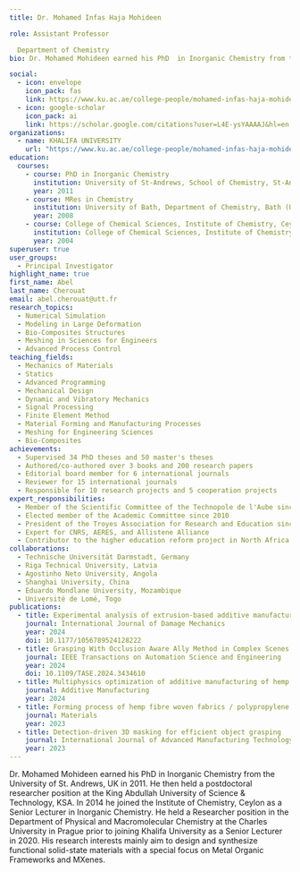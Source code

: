 ```yaml
---
title: Dr. Mohamed Infas Haja Mohideen

role: Assistant Professor

  Department of Chemistry
bio: Dr. Mohamed Mohideen earned his PhD  in Inorganic Chemistry from the University of St. Andrews, UK in 2011. He then held a postdoctoral researcher position at the King Abdullah University of Science & Technology, KSA. In 2014 he joined the Institute of Chemistry, Ceylon as a Senior Lecturer in Inorganic Chemistry. He held a Researcher position in the Department of Physical and Macromolecular Chemistry at the Charles University in Prague prior to joining Khalifa University as a Senior Lecturer in 2020. His research interests mainly aim to design and synthesize functional solid-state materials with a special focus on Metal Organic Frameworks and MXenes.

social:
  - icon: envelope
    icon_pack: fas
    link: https://www.ku.ac.ae/college-people/mohamed-infas-haja-mohideen
  - icon: google-scholar
    icon_pack: ai
    link: https://scholar.google.com/citations?user=L4E-ysYAAAAJ&hl=en
organizations:
  - name: KHALIFA UNIVERSITY
    url: "https://www.ku.ac.ae/college-people/mohamed-infas-haja-mohideen"
education:
  courses:
    - course: PhD in Inorganic Chemistry
      institution: University of St-Andrews, School of Chemistry, St-Andrews (United Kingdom)
      year: 2011
    - course: MRes in Chemistry
      institution: University of Bath, Department of Chemistry, Bath (United Kingdom)
      year: 2008
    - course: College of Chemical Sciences, Institute of Chemistry, Ceylon. Rajagiriya (Sri Lanka)
      institution: College of Chemical Sciences, Institute of Chemistry, Ceylon. Rajagiriya (Sri Lanka)
      year: 2004
superuser: true
user_groups:
  - Principal Investigator
highlight_name: true
first_name: Abel
last_name: Cherouat
email: abel.cherouat@utt.fr
research_topics:
  - Numerical Simulation
  - Modeling in Large Deformation
  - Bio-Composites Structures
  - Meshing in Sciences for Engineers
  - Advanced Process Control
teaching_fields:
  - Mechanics of Materials
  - Statics
  - Advanced Programming
  - Mechanical Design
  - Dynamic and Vibratory Mechanics
  - Signal Processing
  - Finite Element Method
  - Material Forming and Manufacturing Processes
  - Meshing for Engineering Sciences
  - Bio-Composites
achievements:
  - Supervised 34 PhD theses and 50 master's theses
  - Authored/co-authored over 3 books and 200 research papers
  - Editorial board member for 6 international journals
  - Reviewer for 15 international journals
  - Responsible for 10 research projects and 5 cooperation projects
expert_responsibilities:
  - Member of the Scientific Committee of the Technopole de l'Aube since 2009
  - Elected member of the Academic Committee since 2010
  - President of the Troyes Association for Research and Education since 2008
  - Expert for CNRS, AERES, and Allistene Alliance
  - Contributor to the higher education reform project in North Africa
collaborations:
  - Technische Universität Darmstadt, Germany
  - Riga Technical University, Latvia
  - Agostinho Neto University, Angola
  - Shanghai University, China
  - Eduardo Mondlane University, Mozambique
  - Université de Lomé, Togo
publications:
  - title: Experimental analysis of extrusion-based additive manufacturing process of bio-composite NiTi alloy
    journal: International Journal of Damage Mechanics
    year: 2024
    doi: 10.1177/1056789524128222
  - title: Grasping With Occlusion Aware Ally Method in Complex Scenes
    journal: IEEE Transactions on Automation Science and Engineering
    year: 2024
    doi: 10.1109/TASE.2024.3434610
  - title: Multiphysics optimization of additive manufacturing of hemp fiber reinforced polylactic acid composite honeycomb structure
    journal: Additive Manufacturing
    year: 2024
  - title: Forming process of hemp fibre woven fabrics / polypropylene composite for automotive applications
    journal: Materials
    year: 2023
  - title: Detection-driven 3D masking for efficient object grasping
    journal: International Journal of Advanced Manufacturing Technology
    year: 2023
---
```


Dr. Mohamed Mohideen earned his PhD in Inorganic Chemistry from the University of St. Andrews, UK in 2011. He then held a postdoctoral researcher position at the King Abdullah University of Science & Technology, KSA. In 2014 he joined the Institute of Chemistry, Ceylon as a Senior Lecturer in Inorganic Chemistry. He held a Researcher position in the Department of Physical and Macromolecular Chemistry at the Charles University in Prague prior to joining Khalifa University as a Senior Lecturer in 2020. His research interests mainly aim to design and synthesize functional solid-state materials with a special focus on Metal Organic Frameworks and MXenes.
